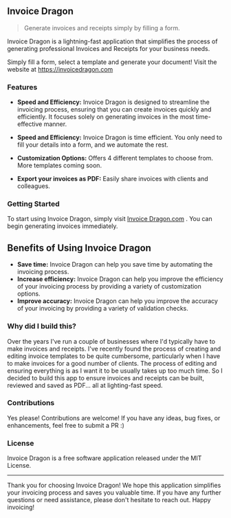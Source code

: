 ## Invoice Dragon

> Generate invoices and receipts simply by filling a form.

Invoice Dragon is a lightning-fast application that simplifies the process of generating professional Invoices and Receipts for your business needs. 

Simply fill a form, select a template and generate your document!
Visit the website at https://invoicedragon.com

### Features

- **Speed and Efficiency:** Invoice Dragon is designed to streamline the invoicing process, ensuring that you can create invoices quickly and efficiently. It focuses solely on generating invoices in the most time-effective manner.

- **Speed and Efficiency:** Invoice Dragon is time efficient. You only need to fill your details into a form, and we automate the rest.

- **Customization Options:** Offers 4 different templates to choose from. More templates coming soon.

- **Export your invoices as PDF:** Easily share invoices with clients and colleagues.

### Getting Started

To start using Invoice Dragon, simply visit [Invoice Dragon.com](https://www.invoicedragon.com) . You can begin generating invoices immediately. 

## Benefits of Using Invoice Dragon

* **Save time:** Invoice Dragon can help you save time by automating the invoicing process.
* **Increase efficiency:** Invoice Dragon can help you improve the efficiency of your invoicing process by providing a variety of customization options.
* **Improve accuracy:** Invoice Dragon can help you improve the accuracy of your invoicing by providing a variety of validation checks.


### Why did I build this?
Over the years I've run a couple of businesses where I'd typically have to make invoices and receipts. 
I've recently found the process of creating and editing invoice templates to be quite cumbersome, particularly when I have to make invoices for a good number of clients. The process of editing and ensuring everything is as I want it to be usually takes up too much time. 
So I decided to build this app to ensure invoices and receipts can be built, reviewed and saved as PDF... all at lighting-fast speed.

### Contributions
Yes please! Contributions are welcome! If you have any ideas, bug fixes, or enhancements, feel free to submit a PR :)

### License
Invoice Dragon is a free software application released under the MIT License. 

---

Thank you for choosing Invoice Dragon! We hope this application simplifies your invoicing process and saves you valuable time. If you have any further questions or need assistance, please don't hesitate to reach out. Happy invoicing!

